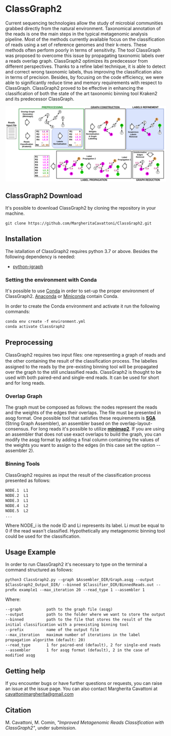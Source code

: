 # ClassGraph2
Current sequencing technologies allow the study of microbial communities grabbed directly from the natural environment. Taxonomical annotation of the reads is one the main steps in the typical metagenomic analysis pipeline. Most of the methods currently available focus on the classification of reads using a set of reference genomes and their k-mers. These methods often perform poorly in terms of sensitivity. The tool ClassGraph was proposed to overcome this issue by propagating taxonomic labels over a reads overlap graph. ClassGraph2 optimizes its predecessor from different perspectives. Thanks to a refine label technique, it is able to detect and correct wrong taxonomic labels, thus improving the classification also in terms of precision. Besides, by focusing on the code efficiency, we were able to significantly reduce time and memory requirements with respect to ClassGraph. ClassGraph2 proved to be effective in enhancing the classification of both the state of the art taxonomic binning tool Kraken2 and its predecessor ClassGraph.

<p align="center">
  <img src="Images/CompletePipeline.png" width="600" title="ClassGraph workflow" alt="ClassGraph workflow">
</p>

## ClassGraph2 Download
It's possible to download ClassGraph2 by cloning the repository in your machine.

```
git clone https://github.com/MargheritaCavattoni/ClassGraph2.git
```
## Installation
The istallation of ClassGraph2 requires python 3.7 or above. Besides the following dependency is needed:
* [python-igraph](https://igraph.org/python/)

### Setting the environment with Conda
It's possible to use [Conda](https://docs.conda.io/en/latest/) in order to set-up the proper environment of ClassGraph2. [Anaconda](https://www.anaconda.com/distribution/) or [Miniconda](https://docs.conda.io/en/latest/miniconda.html) contain Conda.

In order to create the Conda environment and activate it run the following commands:
```
conda env create -f environment.yml
conda activate ClassGraph2
```

## Preprocessing
ClassGraph2 requires two input ﬁles: one representing a graph of reads and the other containing the result of the classiﬁcation process. The labelles assigned to the reads by the pre-existing binning tool will be propagated over the graph to the still unclassified reads. ClassGraph2 is thought to be used with both paired-end and single-end reads. It can be used for short and for long reads.

### Overlap Graph
The graph must be composed as follows: the nodes represent the reads and the weights of the edges their overlaps. The file must be presented in asqg format.
One possible tool that satisfies these requirements is [**SGA**](https://github.com/jts/sga) (String Graph Assembler), an assembler based on the overlap-layout-consensus. For long reads it's possible to utilize [**minimap2**](https://github.com/lh3/minimap2).
If you are using an assembler that does not use exact overlaps to build the graph, you can modify the asqg format by adding a final column containing the values of the weights you want to assign to the edges (in this case set the option --assembler 2). 

### Binning Tools
ClassGraph2 requires as input the result of the classification process presented as follows:
```
NODE.1  L1
NODE.2  L1
NODE.3  L1
NODE.4  L2
NODE.5  L2
...
```
Where NODE_i is the node ID and Li represents its label. Li must be equal to 0 if the read wasn't classified.
Hypothetically any metagenomic binning tool could be used for the classification. 

## Usage Example
In order to run ClassGraph2 it's necessary to type on the terminal a command structured as follows:
```
python3 ClassGraph2.py --graph $Assembler_DIR/Graph.asqg --output $ClassGraph2_Output_DIR/ --binned $Classifier_DIR/BinnedReads.out --preﬁx example1 --max_iteration 20 --read_type 1 --assembler 1
```
Where:
```
--graph           path to the graph file (asqg)
--output          path to the folder where we want to store the output
--binned          path to the file that stores the result of the initial classification with a preexisting binning tool
--prefix          name of the output file
--max_iteration   maximum number of iterations in the label propagation algorithm (default: 20)
--read_type       1 for paired-end (default), 2 for single-end reads
--assembler       1 for asqg format (default), 2 in the case of modified asqg
```
## Getting help
If you encounter bugs or have further questions or requests, you can raise an issue at the issue page. You can also contact Margherita Cavattoni at cavattonimargherita@gmail.com

## Citation
M. Cavattoni, M. Comin,
*"Improved Metagenomic Reads Classification with ClassGraph2"*,
under submission.
